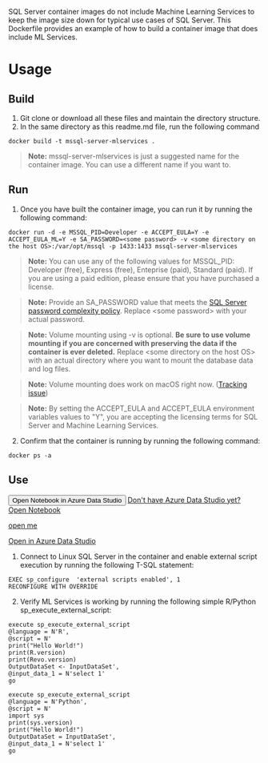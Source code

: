 <link rel="stylesheet" href="https://stackpath.bootstrapcdn.com/bootstrap/4.3.1/css/bootstrap.min.css" integrity="sha384-ggOyR0iXCbMQv3Xipma34MD+dH/1fQ784/j6cY/iJTQUOhcWr7x9JvoRxT2MZw1T" crossorigin="anonymous">

<!-- Place this tag in your head or just before your close body tag. -->
<script async defer src="https://buttons.github.io/buttons.js"></script>

SQL Server container images do not include Machine Learning Services to keep the image size down for typical use cases of SQL Server.  This Dockerfile provides an example of how to build a container image that does include ML Services.

# Usage

## Build
1. Git clone or download all these files and maintain the directory structure.
2. In the same directory as this readme.md file, run the following command
```
docker build -t mssql-server-mlservices .
```
> **Note:**
> mssql-server-mlservices is just a suggested name for the container image.  You can use a different name if you want to.

## Run
1. Once you have built the container image, you can run it by running the following command:
```
docker run -d -e MSSQL_PID=Developer -e ACCEPT_EULA=Y -e ACCEPT_EULA_ML=Y -e SA_PASSWORD=<some password> -v <some directory on the host OS>:/var/opt/mssql -p 1433:1433 mssql-server-mlservices
```
> **Note:**
> You can use any of the following values for MSSQL_PID:  Developer (free), Express (free), Enteprise (paid), Standard (paid).  If you are using a paid edition, please ensure that you have purchased a license.

> **Note:**
> Provide an SA_PASSWORD value that meets the [SQL Server password complexity policy](https://docs.microsoft.com/en-us/sql/relational-databases/security/password-policy?view=sql-server-2017).  Replace \<some password\> with your actual password.

> **Note:**
> Volume mounting using -v is optional.  **Be sure to use volume mounting if you are concerned with preserving the data if the container is ever deleted.**  Replace \<some directory on the host OS\> with an actual directory where you want to mount the database data and log files.  

> **Note:**
> Volume mounting does work on macOS right now.  ([Tracking issue](https://github.com/microsoft/mssql-docker/issues/12))

> **Note:**
> By setting the ACCEPT_EULA and ACCEPT_EULA environment variables values to "Y", you are accepting the licensing terms for SQL Server and Machine Learning Services.

2. Confirm that the container is running by running the following command:
```
docker ps -a
```

## Use
<button type="button" class="btn btn-primary" href="ConfigureAndTestMLServices.ipynb">Open Notebook in Azure Data Studio</button>  [Don't have Azure Data Studio yet?](https://docs.microsoft.com/en-us/sql/azure-data-studio/download) [Open Notebook](azuredatastudio://microsoft.notebook/open?url=https%3A%2F%2Fraw.githubusercontent.com%2Fmicrosoft%2Fmssql-docker%2Fmaster%2Flinux%2Fpreview%2Fexamples%2Fmssql-mlservices%2FConfigureAndTestMLServices.ipynb)


<a class="btn btn-info" role="button" href="azuredatastudio://microsoft.notebook/open?url=https%3A%2F%2Fraw.githubusercontent.com%2Fmicrosoft%2Fmssql-docker%2Fmaster%2Flinux%2Fpreview%2Fexamples%2Fmssql-mlservices%2FConfigureAndTestMLServices.ipynb">open me</a>

<!-- Place this tag where you want the button to render. -->
<a href="azuredatastudio://microsoft.notebook/open?url=https%3A%2F%2Fraw.githubusercontent.com%2Fmicrosoft%2Fmssql-docker%2Fmaster%2Flinux%2Fpreview%2Fexamples%2Fmssql-mlservices%2FConfigureAndTestMLServices.ipynb" data-icon="octicon-cloud-download" aria-label="Download notebook">Open in Azure Data Studio</a>


1. Connect to Linux SQL Server in the container and enable external script execution by running the following T-SQL statement:
```
EXEC sp_configure  'external scripts enabled', 1
RECONFIGURE WITH OVERRIDE
```
2. Verify ML Services is working by running the following simple R/Python sp_execute_external_script:
```
execute sp_execute_external_script 
@language = N'R',
@script = N'
print("Hello World!")
print(R.version)
print(Revo.version)
OutputDataSet <- InputDataSet', 
@input_data_1 = N'select 1'
go
```

```
execute sp_execute_external_script 
@language = N'Python',
@script = N'
import sys
print(sys.version)
print("Hello World!")
OutputDataSet = InputDataSet',
@input_data_1 = N'select 1'
go 
```